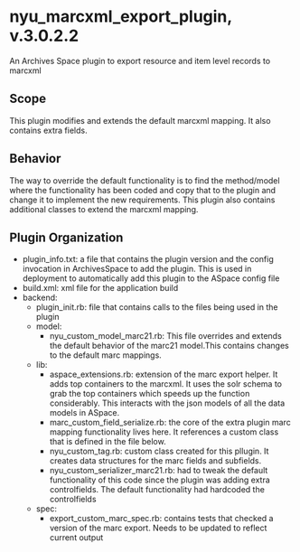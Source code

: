 # nyu_marcxml_export_plugin, v.3.0.2.2
An Archives Space plugin to export resource and item level records to marcxml

## Scope
This plugin modifies and extends the default marcxml mapping. It also contains extra fields.

## Behavior
The way to override the default functionality is to find the method/model where the functionality has been coded and copy that to the plugin and change it to implement the new requirements. This plugin also contains additional classes to extend the marcxml mapping.

## Plugin Organization
* plugin_info.txt: a file that contains the plugin version and the config invocation in ArchivesSpace to add the plugin. This is used in deployment to automatically add this plugin to the ASpace config file
* build.xml: xml file for the application build
* backend:
    * plugin_init.rb: file that contains calls to the files being used in the plugin
    * model:
        * nyu_custom_model_marc21.rb: This file overrides and extends the default behavior of the marc21 model.This contains changes to the default marc mappings.
    * lib:
       * aspace_extensions.rb: extension of the marc export helper. It adds top containers to the marcxml. It uses the solr schema to grab the top containers which speeds up the function considerably. This interacts with the json models of all the data models in ASpace.
       * marc_custom_field_serialize.rb: the core of the extra plugin marc mapping functionality lives here. It references a custom class that is defined in the file below.
       * nyu_custom_tag.rb: custom class created for this pllugin. It creates data structures for the marc fields and subfields.
       * nyu_custom_serializer_marc21.rb: had to tweak the default functionality of this code since the plugin was adding extra controlfields. The default functionality had hardcoded the controlfields
    * spec:
       * export_custom_marc_spec.rb: contains tests that checked a version of the marc export. Needs to be updated to reflect current output
